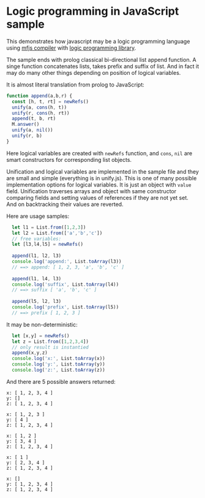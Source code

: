 # Logic programming in JavaScript sample

This demonstrates how javascript may be a logic programming language using
[mfjs compiler](https://github.com/awto/mfjs-compiler) with
[logic programming library](https://github.com/awto/mfjs-logic).

The sample ends with prolog classical bi-directional list append function.
A singe function concatenates lists, takes prefix and suffix of list. And in
fact it may do many other things depending on position of logical variables.

It is almost literal translation from prolog to JavaScript:

```javascript
function append(a,b,r) {
  const [h, t, rt] = newRefs()
  unify(a, cons(h, t))
  unify(r, cons(h, rt))
  append(t, b, rt)
  M.answer()
  unify(a, nil())
  unify(r, b)
}
```

Here logical variables are created with `newRefs` function, and `cons`,
`nil` are smart constructors for corresponding list objects.

Unification and logical variables are implemented in the sample file and
they are small and simple (everything is in unify.js). This is one of many
possible implementation options for logical variables. It is just an object
with `value` field. Unification traverses arrays and object with same
constructor comparing fields and setting values of references if they are
not yet set. And on backtracking their values are reverted.

Here are usage samples:

```javascript
  let l1 = List.from([1,2,3])
  let l2 = List.from(['a','b','c'])
  // free variables:
  let [l3,l4,l5] = newRefs()
  
  append(l1, l2, l3)
  console.log('append:', List.toArray(l3))
  // ==> append: [ 1, 2, 3, 'a', 'b', 'c' ]
  
  append(l1, l4, l3)
  console.log('suffix', List.toArray(l4))
  // ==> suffix [ 'a', 'b', 'c' ]
  
  append(l5, l2, l3)
  console.log('prefix', List.toArray(l5))
  // ==> prefix [ 1, 2, 3 ]
```

It may be non-deterministic:

```javascript
  let [x,y] = newRefs()
  let z = List.from([1,2,3,4])
  // only result is instantied 
  append(x,y,z)
  console.log('x:', List.toArray(x))
  console.log('y:', List.toArray(y))
  console.log('z:', List.toArray(z))
```

And there are 5 possible answers returned:

```
x: [ 1, 2, 3, 4 ]
y: []
z: [ 1, 2, 3, 4 ]

x: [ 1, 2, 3 ]
y: [ 4 ]
z: [ 1, 2, 3, 4 ]

x: [ 1, 2 ]
y: [ 3, 4 ]
z: [ 1, 2, 3, 4 ]

x: [ 1 ]
y: [ 2, 3, 4 ]
z: [ 1, 2, 3, 4 ]

x: []
y: [ 1, 2, 3, 4 ]
z: [ 1, 2, 3, 4 ]
```
